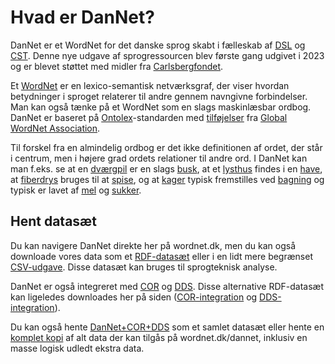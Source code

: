 # Hvad er DanNet?
DanNet er et WordNet for det danske sprog skabt i fælleskab af [DSL][DSL] og [CST][CST]. Denne nye udgave af sprogressourcen blev første gang udgivet i 2023 og er blevet støttet med midler fra [Carlsbergfondet][Carlsbergfondet].

Et [WordNet][WordNet] er en lexico-semantisk netværksgraf, der viser hvordan betydninger i sproget relaterer til andre gennem navngivne forbindelser. Man kan også tænke på et WordNet som en slags maskinlæsbar ordbog. DanNet er baseret på [Ontolex][Ontolex]-standarden med [tilføjelser][GWA RDF] fra [Global WordNet Association][GWA].

Til forskel fra en almindelig ordbog er det ikke definitionen af ordet, der står i centrum, men i højere grad ordets relationer til andre ord. I DanNet kan man f.eks. se at en [dværgpil][dværgpil] er en slags [busk][busk], at et [lysthus][lysthus] findes i en [have][have], at [fiberdrys][fiberdrys] bruges til at [spise][spise], og at [kager][kage] typisk fremstilles ved [bagning][bage] og typisk er lavet af [mel][mel] og [sukker][sukker].

## Hent datasæt
Du kan navigere DanNet direkte her på wordnet.dk, men du kan også downloade vores data som et [RDF-datasæt][DanNet RDF] eller i en lidt mere begrænset [CSV-udgave][DanNet CSV]. Disse datasæt kan bruges til sprogteknisk analyse.

DanNet er også integreret med [COR][COR] og [DDS][DDS]. Disse alternative RDF-datasæt kan ligeledes downloades her på siden ([COR-integration][COR-integration] og [DDS-integration][DDS-integration]).

Du kan også hente [DanNet+COR+DDS][DanNet+COR+DDS] som et samlet datasæt eller hente en [komplet kopi][complete] af alt data der kan tilgås på wordnet.dk/dannet, inklusiv en masse logisk udledt ekstra data.

[DSL]: https://dsl.dk/ "Dansk Sprog- og Litteraturselskab"
[CST]: https://cst.ku.dk/ "Center for Sprogteknologi (Københavns Universitet)"
[Carlsbergfondet]: https://www.carlsbergfondet.dk/da "Carlsbergfondet"
[WordNet]: https://wordnet.princeton.edu/ "What is WordNet?"
[Ontolex]: https://www.w3.org/2016/05/ontolex/ "Lexicon Model for Ontologies"
[GWA RDF]: https://globalwordnet.github.io/schemas/#rdf "GWA RDF schema"
[GWA]: http://globalwordnet.org/ "Global WordNet Association"
[COR]: http://ordregister.dk "Det Centrale Ordregister"
[DDS]: https://github.com/dsldk/danish-sentiment-lexicon "Det Danske Sentimentleksikon"
[DanNet RDF]: http://wordnet.dk/export/rdf/dn "DanNet (RDF)"
[DanNet CSV]:  http://wordnet.dk/export/csv/dn "DanNet (CSV)"
[COR-integration]: http://wordnet.dk/export/rdf/cor "COR-integration (RDF)"
[DDS-integration]: http://wordnet.dk/export/rdf/dds "DDS-integration (RDF)"
[DanNet+COR+DDS]: http://wordnet.dk/export/rdf/dn?variant=merged "DanNet + COR + DDS (RDF)"
[complete]: http://wordnet.dk/export/rdf/dn?variant=complete "DanNet + COR + DDS + logisk udledt data (RDF)"
[dværgpil]: https://wordnet.dk/dannet/data/synset-1304 "dværgpil"
[busk]: https://wordnet.dk/dannet/data/synset-597 "busk"
[lysthus]: https://wordnet.dk/dannet/data/synset-4733 "lysthus"
[have]: https://wordnet.dk/dannet/data/synset-1876 "have"
[fiberdrys]: https://wordnet.dk/dannet/data/synset-34989 "fiberdrys"
[spise]: https://wordnet.dk/dannet/data/synset-124 "spise"
[kage]: https://wordnet.dk/dannet/data/synset-52 "kage"
[bage]: https://wordnet.dk/dannet/data/synset-145 "bage"
[mel]: https://wordnet.dk/dannet/data/synset-131 "mel"
[sukker]: https://wordnet.dk/dannet/data/synset-128 "sukker"
